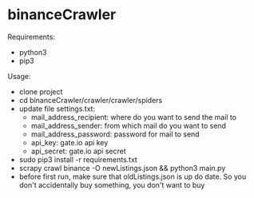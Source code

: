 # binanceCrawler

Requirements:
- python3
- pip3

Usage:
- clone project
- cd binanceCrawler/crawler/crawler/spiders
- update file settings.txt:
  - mail_address_recipient: where do you want to send the mail to
  - mail_address_sender: from which mail do you want to send
  - mail_address_password: password for mail to send
  - api_key: gate.io api key
  - api_secret: gate.io api secret
- sudo pip3 install -r requirements.txt
- scrapy crawl binance -O newListings.json && python3 main.py
- before first run, make sure that oldListings.json is up do date. So you don't accidentally buy something, you don't want to buy